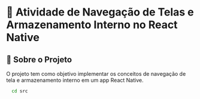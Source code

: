 # 📖 **Atividade de Navegação de Telas e Armazenamento Interno no React Native**

## 📌 **Sobre o Projeto**
O projeto tem como objetivo implementar os conceitos de navegação de tela e armazenamento interno em um app React Native.

 ```bash
   cd src  
  ```
